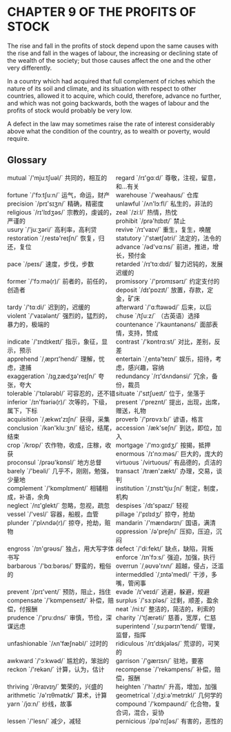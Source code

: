 

# CHAPTER 9 OF THE PROFITS OF STOCK



The rise and fall in the profits of stock depend upon the same causes with the rise and fall in the wages of labour, the increasing or declining state of the wealth of the society; but those causes affect the one and the other very differently.

In a country which had acquired that full complement of riches which the nature of its soil and climate, and its situation with respect to other countries, allowed it to acquire, which could, therefore, advance no further, and which was not going backwards, both the wages of labour and the profits of stock would probably be very low.

A defect in the law may sometimes raise the rate of interest considerably above what the condition of the country, as to wealth or poverty, would require.



## Glossary

<div style="width: 50%; float:left;">mutual `/'mjuːtʃuəl/` 共同的，相互的</div>
<div style="width: 50%; float:left;">regard `/rɪ'ɡɑːd/` 尊敬，注视，留意，和...有关</div>
<div style="width: 50%; float:left;">fortune `/'fɔːtʃuːn/` 运气，命运，财产</div>
<div style="width: 50%; float:left;">warehouse `/'weəhaʊs/` 仓库</div>
<div style="width: 50%; float:left;">precision `/prɪ'sɪʒn/` 精确，精密度</div>
<div style="width: 50%; float:left;">unlawful `/ʌn'lɔːfl/` 私生的，非法的</div>
<div style="width: 50%; float:left;">religious `/rɪ'lɪdʒəs/` 宗教的，虔诚的，严谨的</div>
<div style="width: 50%; float:left;">zeal `/ziːl/` 热情，热忱</div>
<div style="width: 50%; float:left;">prohibit `/prə'hɪbɪt/` 禁止</div>
<div style="width: 50%; float:left;">usury `/'juːʒəri/` 高利率，高利贷</div>
<div style="width: 50%; float:left;">revive `/rɪ'vaɪv/` 重生，复生，唤醒</div>
<div style="width: 50%; float:left;">restoration `/ˌrestə'reɪʃn/` 恢复，归还，复位</div>
<div style="width: 50%; float:left;">statutory `/'stætʃətri/` 法定的，法令的</div>
<div style="width: 50%; float:left;">advance `/əd'vɑːns/` 前进，推进，增长，预付金</div>
<div style="width: 50%; float:left;">pace `/peɪs/` 速度，步伐，步数</div>
<div style="width: 50%; float:left;">retarded `/rɪ'tɑːdɪd/` 智力迟钝的，发展迟缓的</div>
<div style="width: 50%; float:left;">former `/'fɔːmə(r)/` 前者的，前任的，创造者</div>
<div style="width: 50%; float:left;">promissory `/'prɒmɪsərɪ/` 约定支付的</div>
<div style="width: 50%; float:left;">deposit `/dɪ'pɒzɪt/` 放置，存款，定金，矿床</div>
<div style="width: 50%; float:left;">tardy `/'tɑːdi/` 迟到的，迟缓的</div>
<div style="width: 50%; float:left;">afterward `/'ɑːftəwəd/` 后来，以后</div>
<div style="width: 50%; float:left;">violent `/'vaɪələnt/` 强烈的，猛烈的，暴力的，极端的</div>
<div style="width: 50%; float:left;">chuse `/tʃuːz/` （古英语）选择</div>
<div style="width: 50%; float:left;">countenance `/'kaʊntənəns/` 面部表情，支持，赞成</div>
<div style="width: 50%; float:left;">indicate `/'ɪndɪkeɪt/` 指示，象征，显示，预示</div>
<div style="width: 50%; float:left;">contrast `/'kɒntrɑːst/` 对比，差别，反差</div>
<div style="width: 50%; float:left;">apprehend `/ˌæprɪ'hend/` 理解，忧虑，逮捕</div>
<div style="width: 50%; float:left;">entertain `/ˌentə'teɪn/` 娱乐，招待，考虑，感兴趣，容纳</div>
<div style="width: 50%; float:left;">exaggeration `/ɪɡˌzædʒə'reɪʃn/` 夸张，夸大</div>
<div style="width: 50%; float:left;">redundancy `/rɪ'dʌndənsi/` 冗余，备份，裁员</div>
<div style="width: 50%; float:left;">tolerable `/'tɒlərəbl/` 可容忍的，还不错</div>
<div style="width: 50%; float:left;">situate `/'sɪtʃueɪt/` 位于，坐落于</div>
<div style="width: 50%; float:left;">inferior `/ɪn'fɪəriə(r)/` 次等的，下级，属下，下标</div>
<div style="width: 50%; float:left;">present `/'preznt/` 提出，出现，出席，赠送，礼物</div>
<div style="width: 50%; float:left;">acquisition `/ˌækwɪ'zɪʃn/` 获得，采集</div>
<div style="width: 50%; float:left;">proverb `/'prɒvɜːb/` 谚语，格言</div>
<div style="width: 50%; float:left;">conclusion `/kən'kluːʒn/` 结论，结尾，结束</div>
<div style="width: 50%; float:left;">accession `/æk'seʃn/` 到达，即位，加入</div>
<div style="width: 50%; float:left;">crop `/krɒp/` 农作物，收成，庄稼，收获</div>
<div style="width: 50%; float:left;">mortgage `/'mɔːɡɪdʒ/` 按揭，抵押</div>
<div style="width: 50%; float:left;">enormous `/ɪ'nɔːməs/` 巨大的，庞大的</div>
<div style="width: 50%; float:left;">proconsul `/prəʊ'kɒnsl/` 地方总督</div>
<div style="width: 50%; float:left;">virtuous `/virtuous/` 有品德的，贞洁的</div>
<div style="width: 50%; float:left;">barely `/'beəli/` 几乎不，刚刚，勉强，少量地</div>
<div style="width: 50%; float:left;">transact `/træn'zækt/` 办理，交易，谈判</div>
<div style="width: 50%; float:left;">complement `/'kɒmplɪment/` 相辅相成，补语，余角</div>
<div style="width: 50%; float:left;">institution `/ˌɪnstɪ'tjuːʃn/` 制定，制度，机构</div>
<div style="width: 50%; float:left;">neglect `/nɪ'ɡlekt/` 忽略，忽视，疏忽</div>
<div style="width: 50%; float:left;">despises `/dɪ'spaɪz/` 轻视</div>
<div style="width: 50%; float:left;">vessel `/'vesl/` 容器，船舰，血管</div>
<div style="width: 50%; float:left;">pillage `/'pɪlɪdʒ/` 掠夺，抢劫</div>
<div style="width: 50%; float:left;">plunder `/'plʌndə(r)/` 掠夺，抢劫，赃物</div>
<div style="width: 50%; float:left;">mandarin `/'mændərɪn/` 国语，满清</div>
<div style="width: 50%; float:left;">oppression `/ə'preʃn/` 压抑，压迫，沉闷</div>
<div style="width: 50%; float:left;">engross `/ɪn'ɡrəʊs/` 独占，用大写字体书写</div>
<div style="width: 50%; float:left;">defect `/'diːfekt/` 缺点，缺陷，背叛</div>
<div style="width: 50%; float:left;">enforce `/ɪn'fɔːs/` 强迫，加强，执行</div>
<div style="width: 50%; float:left;">barbarous `/'bɑːbərəs/` 野蛮的，粗俗的</div>
<div style="width: 50%; float:left;">overrun `/ˌəʊvə'rʌn/` 超越，侵占，泛滥</div>
<div style="width: 50%; float:left;">intermeddled `/ˌɪntə'medl/` 干涉，多嘴，管闲事</div>
<div style="width: 50%; float:left;">prevent `/prɪ'vent/` 预防，阻止，挡住</div>
<div style="width: 50%; float:left;">evade `/ɪ'veɪd/` 逃避，躲避，规避</div>
<div style="width: 50%; float:left;">compensate `/'kɒmpenseɪt/` 补偿，赔偿，付报酬</div>
<div style="width: 50%; float:left;">surplus `/'sɜːpləs/` 过剩，顺差，盈余</div>
<div style="width: 50%; float:left;">neat `/niːt/` 整洁的，简洁的，利索的</div>
<div style="width: 50%; float:left;">prudence `/'pruːdns/` 审慎，节俭，深谋远虑</div>
<div style="width: 50%; float:left;">charity `/'tʃærəti/` 慈善，宽厚，仁慈</div>
<div style="width: 50%; float:left;">superintend `/ˌsuːpərɪn'tend/` 管理，监督，指挥</div>
<div style="width: 50%; float:left;">unfashionable `/ʌn'fæʃnəbl/` 过时的</div>
<div style="width: 50%; float:left;">ridiculous `/rɪ'dɪkjələs/` 荒谬的，可笑的</div>
<div style="width: 50%; float:left;">awkward `/'ɔːkwəd/` 尴尬的，笨拙的</div>
<div style="width: 50%; float:left;">garrison `/'ɡærɪsn/` 驻地，要塞</div>
<div style="width: 50%; float:left;">reckon `/'rekən/` 计算，认为，估计</div>
<div style="width: 50%; float:left;">recompense `/'rekəmpens/` 补偿，赔偿，报酬</div>
<div style="width: 50%; float:left;">thriving `/θraɪvɪŋ/` 繁荣的，兴盛的</div>
<div style="width: 50%; float:left;">heighten `/'haɪtn/` 升高，增加，加强</div>
<div style="width: 50%; float:left;">arithmetic `/ə'rɪθmətɪk/` 算术，计算</div>
<div style="width: 50%; float:left;">geometrical `/ˌdʒiːə'metrɪkl/` 几何学的</div>
<div style="width: 50%; float:left;">yarn `/jɑːn/` 纱线，故事</div>
<div style="width: 50%; float:left;">compound `/'kɒmpaʊnd/` 化合物，复合词，混合，妥协</div>
<div style="width: 50%; float:left;">lessen `/'lesn/` 减少，减轻</div>
<div style="width: 50%; float:left;">pernicious `/pə'nɪʃəs/` 有害的，恶性的</div>